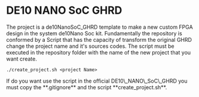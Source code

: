 # DE10 NANO SoC GHRD

<p>
The project is a de10NanoSoC_GHRD template to make a new custom FPGA design in the system de10Nano Soc kit. Fundamentally the repository is conformed by a Script that has the capacity of transform the original GHRD change the project name and it's sources codes.
The script must be executed in the repository folder with the name of the new project that you want create.
</p>

~~~#!/bin/bash
./create_project.sh <project Name>
~~~
<p>
If do you want use the script in the official DE10\_NANO\_SoC\_GHRD you must copy the **.gitignore** and the script **create_project.sh**.
</p>

